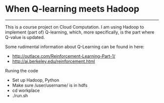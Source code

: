 # When Q-learning meets Hadoop
---
This is a course project on Cloud Computation. I am using Hadoop to implement (part of) Q-learning, which, more specifically, is the part where Q-value is updated.

Some rudimental information about Q-Learning can be found in here: 

- http://outlace.com/Reinforcement-Learning-Part-1/
-  http://ai.berkeley.edu/reinforcement.html

Runing the code

- Set up Hadoop, Python
- Make sure /user/username/ is in hdfs
- cd workplace
- ./run.sh
